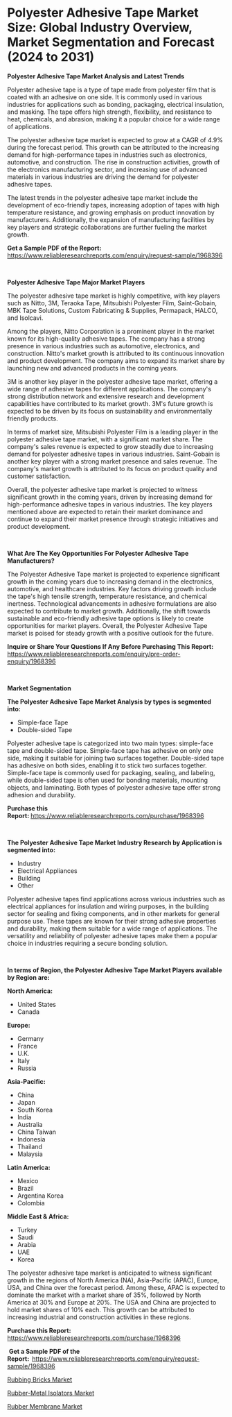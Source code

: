 <p><h1>Polyester Adhesive Tape Market Size: Global Industry Overview, Market Segmentation and Forecast (2024 to 2031)</h1></p><p><strong>Polyester Adhesive Tape Market Analysis and Latest Trends</strong></p>
<p><p>Polyester adhesive tape is a type of tape made from polyester film that is coated with an adhesive on one side. It is commonly used in various industries for applications such as bonding, packaging, electrical insulation, and masking. The tape offers high strength, flexibility, and resistance to heat, chemicals, and abrasion, making it a popular choice for a wide range of applications.</p><p>The polyester adhesive tape market is expected to grow at a CAGR of 4.9% during the forecast period. This growth can be attributed to the increasing demand for high-performance tapes in industries such as electronics, automotive, and construction. The rise in construction activities, growth of the electronics manufacturing sector, and increasing use of advanced materials in various industries are driving the demand for polyester adhesive tapes.</p><p>The latest trends in the polyester adhesive tape market include the development of eco-friendly tapes, increasing adoption of tapes with high temperature resistance, and growing emphasis on product innovation by manufacturers. Additionally, the expansion of manufacturing facilities by key players and strategic collaborations are further fueling the market growth.</p></p>
<p><strong>Get a Sample PDF of the Report:&nbsp;</strong> <a href="https://www.reliableresearchreports.com/enquiry/request-sample/1968396">https://www.reliableresearchreports.com/enquiry/request-sample/1968396</a></p>
<p>&nbsp;</p>
<p><strong>Polyester Adhesive Tape Major Market Players</strong></p>
<p><p>The polyester adhesive tape market is highly competitive, with key players such as Nitto, 3M, Teraoka Tape, Mitsubishi Polyester Film, Saint-Gobain, MBK Tape Solutions, Custom Fabricating & Supplies, Permapack, HALCO, and Isolcavi.</p><p>Among the players, Nitto Corporation is a prominent player in the market known for its high-quality adhesive tapes. The company has a strong presence in various industries such as automotive, electronics, and construction. Nitto's market growth is attributed to its continuous innovation and product development. The company aims to expand its market share by launching new and advanced products in the coming years.</p><p>3M is another key player in the polyester adhesive tape market, offering a wide range of adhesive tapes for different applications. The company's strong distribution network and extensive research and development capabilities have contributed to its market growth. 3M's future growth is expected to be driven by its focus on sustainability and environmentally friendly products.</p><p>In terms of market size, Mitsubishi Polyester Film is a leading player in the polyester adhesive tape market, with a significant market share. The company's sales revenue is expected to grow steadily due to increasing demand for polyester adhesive tapes in various industries. Saint-Gobain is another key player with a strong market presence and sales revenue. The company's market growth is attributed to its focus on product quality and customer satisfaction.</p><p>Overall, the polyester adhesive tape market is projected to witness significant growth in the coming years, driven by increasing demand for high-performance adhesive tapes in various industries. The key players mentioned above are expected to retain their market dominance and continue to expand their market presence through strategic initiatives and product development.</p></p>
<p>&nbsp;</p>
<p><strong>What Are The Key Opportunities For Polyester Adhesive Tape Manufacturers?</strong></p>
<p><p>The Polyester Adhesive Tape market is projected to experience significant growth in the coming years due to increasing demand in the electronics, automotive, and healthcare industries. Key factors driving growth include the tape's high tensile strength, temperature resistance, and chemical inertness. Technological advancements in adhesive formulations are also expected to contribute to market growth. Additionally, the shift towards sustainable and eco-friendly adhesive tape options is likely to create opportunities for market players. Overall, the Polyester Adhesive Tape market is poised for steady growth with a positive outlook for the future.</p></p>
<p><strong>Inquire or Share Your Questions If Any Before Purchasing This Report:</strong> <a href="https://www.reliableresearchreports.com/enquiry/pre-order-enquiry/1968396">https://www.reliableresearchreports.com/enquiry/pre-order-enquiry/1968396</a></p>
<p>&nbsp;</p>
<p><strong>Market Segmentation</strong></p>
<p><strong>The Polyester Adhesive Tape Market Analysis by types is segmented into:</strong></p>
<p><ul><li>Simple-face Tape</li><li>Double-sided Tape</li></ul></p>
<p><p>Polyester adhesive tape is categorized into two main types: simple-face tape and double-sided tape. Simple-face tape has adhesive on only one side, making it suitable for joining two surfaces together. Double-sided tape has adhesive on both sides, enabling it to stick two surfaces together. Simple-face tape is commonly used for packaging, sealing, and labeling, while double-sided tape is often used for bonding materials, mounting objects, and laminating. Both types of polyester adhesive tape offer strong adhesion and durability.</p></p>
<p><strong>Purchase this Report:&nbsp;</strong><a href="https://www.reliableresearchreports.com/purchase/1968396">https://www.reliableresearchreports.com/purchase/1968396</a></p>
<p>&nbsp;</p>
<p><strong>The Polyester Adhesive Tape Market Industry Research by Application is segmented into:</strong></p>
<p><ul><li>Industry</li><li>Electrical Appliances</li><li>Building</li><li>Other</li></ul></p>
<p><p>Polyester adhesive tapes find applications across various industries such as electrical appliances for insulation and wiring purposes, in the building sector for sealing and fixing components, and in other markets for general purpose use. These tapes are known for their strong adhesive properties and durability, making them suitable for a wide range of applications. The versatility and reliability of polyester adhesive tapes make them a popular choice in industries requiring a secure bonding solution.</p></p>
<p>&nbsp;</p>
<p><strong>In terms of Region, the Polyester Adhesive Tape Market Players available by Region are:</strong></p>
<p>
    <p> <strong> North America: </strong>
        <ul>
            <li>United States</li>
            <li>Canada</li>
        </ul>
        </p> 
    <p> <strong> Europe: </strong>
        <ul>
            <li>Germany</li>
            <li>France</li>
            <li>U.K.</li>
            <li>Italy</li>
            <li>Russia</li>
        </ul>
        </p> 
    <p> <strong> Asia-Pacific: </strong>
        <ul>
            <li>China</li>
            <li>Japan</li>
            <li>South Korea</li>
            <li>India</li>
            <li>Australia</li>
            <li>China Taiwan</li>
            <li>Indonesia</li>
            <li>Thailand</li>
            <li>Malaysia</li>
        </ul>
        </p> 
    <p> <strong> Latin America: </strong>
        <ul>
            <li>Mexico</li>
            <li>Brazil</li>
            <li>Argentina Korea</li>
            <li>Colombia</li>
        </ul>
        </p> 
    <p> <strong> Middle East & Africa: </strong>
        <ul>
            <li>Turkey</li>
            <li>Saudi</li>
            <li>Arabia</li>
            <li>UAE</li>
            <li>Korea</li>
        </ul>
    </p>
    </p>
<p><p>The polyester adhesive tape market is anticipated to witness significant growth in the regions of North America (NA), Asia-Pacific (APAC), Europe, USA, and China over the forecast period. Among these, APAC is expected to dominate the market with a market share of 35%, followed by North America at 30% and Europe at 20%. The USA and China are projected to hold market shares of 10% each. This growth can be attributed to increasing industrial and construction activities in these regions.</p></p>
<p><strong>Purchase this Report: </strong><a href="https://www.reliableresearchreports.com/purchase/1968396">https://www.reliableresearchreports.com/purchase/1968396</a></p>
<p>&nbsp;<strong>Get a Sample PDF of the Report:&nbsp;&nbsp;</strong><a href="https://www.reliableresearchreports.com/enquiry/request-sample/1968396">https://www.reliableresearchreports.com/enquiry/request-sample/1968396</a></p>
<p><strong></strong></p>
<p><p><a href="https://view.publitas.com/reportprime-1/rubbing-bricks-market-size-share-trends-analysis-report-by-application-regional-outlook-competitive-strategies-and-segment-forecasts-2023-2030/">Rubbing Bricks Market</a></p><p><a href="https://view.publitas.com/reportprime-1/rubber-metal-isolators-market-dynamics-2023-2030-also-about-its-market-trends-projections-and-opportunities/">Rubber-Metal Isolators Market</a></p><p><a href="https://view.publitas.com/reportprime-1/rubber-membrane-market-insights-market-players-and-forecast-till-2030/">Rubber Membrane Market</a></p></p>